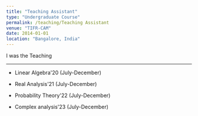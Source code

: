 ```yaml
---
title: "Teaching Assistant"
type: "Undergraduate Course"
permalink: /teaching/Teaching Assistant
venue: "TIFR-CAM"
date: 2014-01-01
location: "Bangalore, India"
---
```



I was the Teaching 

---


* Linear Algebra'20 (July-December)


* Real Analysis'21 (July-December)


* Probability Theory'22 (July-December)


* Complex analysis'23 (July-December)


